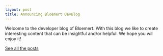 ```yaml
---
layout: post
title: Announcing Bloemert DevBlog
---
```


Welcome to the developer blog of Bloemert. With this blog we like to create interesting content that can be insightful and/or helpful. We hope you will enjoy it!

[See all the posts](../)
